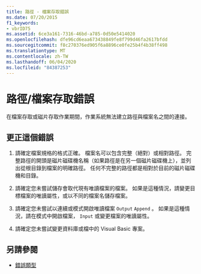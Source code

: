 ```yaml
---
title: 路徑 - 檔案存取錯誤
ms.date: 07/20/2015
f1_keywords:
- vbrID75
ms.assetid: 6ce3a161-7316-46bd-a785-0d50e5414020
ms.openlocfilehash: dfe96cd6eaa673438849fe8f799d46fa2617bfdd
ms.sourcegitcommit: f8c270376ed905f6a8896ce0fe25b4f4b38ff498
ms.translationtype: MT
ms.contentlocale: zh-TW
ms.lasthandoff: 06/04/2020
ms.locfileid: "84387253"
---
```

# <a name="pathfile-access-error"></a>路徑/檔案存取錯誤
在檔案存取或磁片存取作業期間，作業系統無法建立路徑與檔案名之間的連接。  
  
## <a name="to-correct-this-error"></a>更正這個錯誤  
  
1. 請確定檔案規格的格式正確。 檔案名可以包含完整（絕對）或相對路徑。 完整路徑的開頭是磁片磁碟機名稱（如果路徑是在另一個磁片磁碟機上），並列出從根目錄到檔案的明確路徑。 任何不完整的路徑都是相對於目前的磁片磁碟機和目錄。  
  
2. 請確定您未嘗試儲存會取代現有唯讀檔案的檔案。 如果是這種情況，請變更目標檔案的唯讀屬性，或以不同的檔案名儲存檔案。  
  
3. 請確定您未嘗試以連續或模式開啟唯讀檔案 `Output` `Append` 。 如果是這種情況，請在模式中開啟檔案， `Input` 或變更檔案的唯讀屬性。  
  
4. 請確定您未嘗試變更資料庫或檔中的 Visual Basic 專案。  
  
## <a name="see-also"></a>另請參閱

- [錯誤類型](../../programming-guide/language-features/error-types.md)
